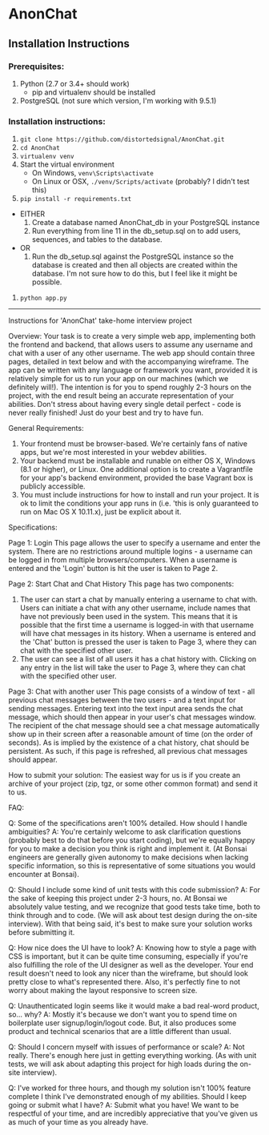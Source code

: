 AnonChat
========

Installation Instructions
-------------------------

### Prerequisites:
1. Python (2.7 or 3.4+ should work)
   * pip and virtualenv should be installed
1. PostgreSQL (not sure which version, I'm working with 9.5.1)

### Installation instructions:
1. `git clone https://github.com/distortedsignal/AnonChat.git`
1. `cd AnonChat`
1. `virtualenv venv`
1. Start the virtual environment
   * On Windows, `venv\Scripts\activate`
   * On Linux or OSX, `./venv/Scripts/activate` (probably? I didn't test this)
1. `pip install -r requirements.txt`
* EITHER
   1. Create a database named AnonChat_db in your PostgreSQL instance
   2. Run everything from line 11 in the db_setup.sql on to add users, sequences, and tables to the database.
* OR
   1. Run the db_setup.sql against the PostgreSQL instance so the database is created and then all objects are created within the database. I'm not sure how to do this, but I feel like it might be possible.
1. `python app.py`

------------

Instructions for 'AnonChat' take-home interview project

Overview:
Your task is to create a very simple web app, implementing both the frontend
and backend, that allows users to assume any username and chat with a user
of any other username. The web app should contain three pages, detailed in
text below and with the accompanying wireframe. The app can be written with
any language or framework you want, provided it is relatively simple for us
to run your app on our machines (which we definitely will!). The intention is
for you to spend roughly 2-3 hours on the project, with the end result being
an accurate representation of your abilities. Don't stress about having every
single detail perfect - code is never really finished! Just do your best and
try to have fun.

General Requirements:

1. Your frontend must be browser-based. We're certainly fans of native apps,
   but we're most interested in your webdev abilities.
2. Your backend must be installable and runable on either OS X, Windows (8.1
   or higher), or Linux. One additional option is to create a Vagrantfile for
   your app's backend environment, provided the base Vagrant box is publicly
   accessible.
3. You must include instructions for how to install and run your project. It
   is ok to limit the conditions your app runs in (i.e. 'this is only
   guaranteed to run on Mac OS X 10.11.x), just be explicit about it.


Specifications:

Page 1: Login
This page allows the user to specify a username and enter the system. There
are no restrictions around multiple logins - a username can be logged in
from multiple browsers/computers.  When a username is entered and the 'Login'
button is hit the user is taken to Page 2.

Page 2: Start Chat and Chat History
This page has two components:
1. The user can start a chat by manually entering a username to chat with.
   Users can initiate a chat with any other username, include names that
   have not previously been used in the system. This means that it is possible
   that the first time a username is logged-in with that username will have
   chat messages in its history. When a username is entered and the 'Chat'
   button is pressed the user is taken to Page 3, where they can chat with
   the specified other user.
2. The user can see a list of all users it has a chat history with. Clicking
   on any entry in the list will take the user to Page 3, where they can chat
   with the specified other user.

Page 3: Chat with another user
This page consists of a window of text - all previous chat messages between
the two users - and a text input for sending messages. Entering text into
the text input area sends the chat message, which should then appear in your
user's chat messages window. The recipient of the chat message should see
a chat message automatically show up in their screen after a reasonable amount
of time (on the order of seconds).
As is implied by the existence of a chat history, chat should be persistent.
As such, if this page is refreshed, all previous chat messages should appear.

How to submit your solution:
The easiest way for us is if you create an archive of your project (zip, tgz,
or some other common format) and send it to us.

FAQ:

Q: Some of the specifications aren't 100% detailed. How should I handle
   ambiguities?
A: You're certainly welcome to ask clarification questions (probably best
   to do that before you start coding), but we're equally happy for you to
   make a decision you think is right and implement it. (At Bonsai engineers
   are generally given autonomy to make decisions when lacking specific
   information, so this is representative of some situations you would
   encounter at Bonsai).

Q: Should I include some kind of unit tests with this code submission?
A: For the sake of keeping this project under 2-3 hours, no. At Bonsai we
   absolutely value testing, and we recognize that good tests take time,
   both to think through and to code. (We will ask about test design during
   the on-site interview). With that being said, it's best to make sure
   your solution works before submitting it.

Q: How nice does the UI have to look?
A: Knowing how to style a page with CSS is important, but it can be quite time
   consuming, especially if you're also fulfilling the role of the UI designer
   as well as the developer. Your end result doesn't need to look any nicer
   than the wireframe, but should look pretty close to what's represented
   there. Also, it's perfectly fine to not worry about making the layout
   responsive to screen size.

Q: Unauthenticated login seems like it would make a bad real-word product,
   so... why?
A: Mostly it's because we don't want you to spend time on boilerplate user
   signup/login/logout code. But, it also produces some product and technical
   scenarios that are a little different than usual.

Q: Should I concern myself with issues of performance or scale?
A: Not really. There's enough here just in getting everything working. (As
   with unit tests, we will ask about adapting this project for high loads
   during the on-site interview).

Q: I've worked for three hours, and though my solution isn't 100% feature
   complete I think I've demonstrated enough of my abilities. Should I
   keep going or submit what I have?
A: Submit what you have! We want to be respectful of your time, and are
   incredibly appreciative that you've given us as much of your time as you
   already have.

